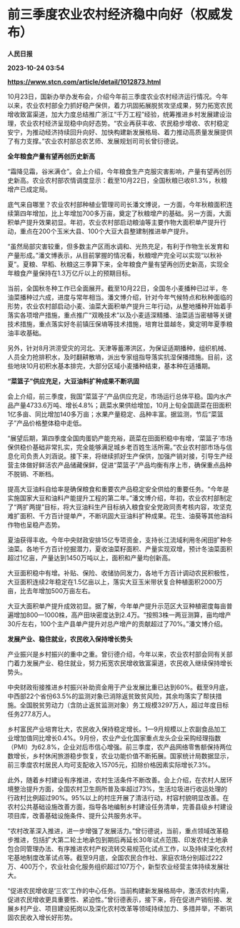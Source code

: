 # 前三季度农业农村经济稳中向好（权威发布）
**人民日报**

**2023-10-24 03:54**

**https://www.stcn.com/article/detail/1012873.html**

10月23日，国新办举办发布会，介绍今年前三季度农业农村经济运行情况。今年以来，农业农村部全力抓好稳产保供，着力巩固拓展脱贫攻坚成果，努力拓宽农民增收致富渠道，加大力度总结推广浙江“千万工程”经验，统筹推进乡村发展建设治理，农业农村经济呈现稳中向好态势。“农业再获丰收、农民稳步增收、农村稳定安宁，为推动经济持续回升向好、加快构建新发展格局、着力推动高质量发展提供了有力支撑。”农业农村部总农艺师、发展规划司司长曾衍德说。

**全年粮食产量有望再创历史新高**

“霜降见霜，谷米满仓”。会上介绍，今年粮食生产克服灾害影响，产量有望再创历史新高。农业农村部农情调度显示：截至10月22日，全国秋粮已收81.3%，秋粮增产已成定局。

底气来自哪里？农业农村部种植业管理司司长潘文博说，一方面，今年秋粮面积连续第四年增加，比上年增加700多万亩，奠定了秋粮增产的基础。另一方面，大面积单产提升效果初显。年初，农业农村部启动粮油等主要作物大面积单产提升行动，重点在200个玉米大县、100个大豆大县整建制推进单产提升。

“虽然局部灾害较重，但多数主产区雨水调和、光热充足，有利于作物生长发育和产量形成。”潘文博表示，从目前掌握的情况看，秋粮增产完全可以实现“以秋补夏”。夏粮、早稻、秋粮这三季算下来，全年粮食产量有望再创历史新高，实现全年粮食产量保持在1.3万亿斤以上的预期目标。

当前，全国秋冬种工作已全面展开。截至10月22日，全国冬小麦播种已过半，冬油菜播种过六成，进度与常年相当。潘文博介绍，针对今年气候特点和秋种面临的形势，农业农村部启动小麦、油菜大面积单产提升三年行动，从整地播种开始着手落实各项增产措施，重点推广“双晚技术”以及小麦适深精播、油菜适当密植等关键技术措施，重点落实好冬前镇压保墒等技术措施，培育壮苗越冬，奠定明年夏季粮油丰收基础。

另外，针对8月洪涝受灾的河北、天津等蓄滞洪区，为保证适期播种，组织机械、人员全力抢排积水，及时翻耕散墒，派出专家组指导落实抗湿保播措施。目前，这些地块10月初积水基本排完，大部分区域小麦播种结束，基本种在适播期。

**“菜篮子”供应充足，大豆油料扩种成果不断巩固**

会上介绍，前三季度，我国“菜篮子”产品供应充足，市场运行总体平稳。国内水产品产量4733.6万吨、增长4.8%；蔬菜水果供给增加，10月上旬全国蔬菜在田面积1亿多亩、同比增加140多万亩；水果产量稳定、品种丰富。据监测，节后“菜篮子”产品价格整体稳中走低。

“展望后期，第四季度全国肉蛋奶产能充裕，蔬菜在田面积稳中有增，‘菜篮子’市场保供稳价基础非常扎实，完全能够满足城乡老百姓生活所需。”农业农村部市场与信息化司负责人刘涵说。接下来，将继续抓好生产保供，加强产销对接，引导生产经营主体做好鲜活农产品储藏保鲜，促进“菜篮子”产品均衡有序上市，确保重点品种不脱销、不断档。

提高大豆油料自给率是确保粮食和重要农产品稳定安全供给的重要任务。“今年是实施国家大豆和油料产能提升工程的第二年。”潘文博介绍，年初，农业农村部制定了“两扩两提”目标，将大豆油料生产目标纳入粮食安全党政同责考核内容，攻坚克难扩面积、千方百计提单产，不断巩固大豆油料扩种成果。花生、油葵等其他油料作物也呈稳产态势。

夏油获得丰收。今年中央财政安排15亿专项资金，支持长江流域利用冬闲田扩种冬油菜。各地千方百计挖掘潜力，夏收油菜籽面积、产量实现双增，预计冬油菜面积超过1亿亩，产量达到1450万吨以上，面积和产量均创新高。

大豆面积稳中有增。补贴、保险、收储协同发力，各地千方百计调动农民积极性，大豆面积连续2年稳定在1.5亿亩以上，落实大豆玉米带状复合种植面积2000万亩，比去年增加500万亩左右。

大豆大面积单产提升成效初显。据了解，今年单产提升示范区大豆种植密度每亩普遍增加800—1000株，高产田块密度达到2.4万。“按照3株一两豆测算，亩均增产30斤左右，100个主产县单产提升对总产增产的贡献超过了70%。”潘文博介绍。

**发展产业、稳住就业，农民收入保持增长势头**

产业振兴是乡村振兴的重中之重。曾衍德介绍，今年以来，农业农村部会同有关部门着力发展产业、稳住就业，努力拓宽农民增收致富渠道，农民收入继续保持增长势头。

中央财政衔接推进乡村振兴补助资金用于产业发展比重已达到60%。截至9月底，中西部22个省份63.5%的监测对象已消除返贫致贫风险，其余均落实了帮扶措施。全国脱贫劳动力（含防止返贫监测对象）务工规模3297万人，超过年度目标任务277.8万人。

乡村富民产业培育壮大，农民收入保持稳定增长。1—9月规模以上农副食品加工业增加值同比增长0.4%。9月份，农业产业化国家重点龙头企业采购经理指数（PMI）为62.8%，企业对后市信心增强。前三季度，农产品网络零售额保持两位数增长，乡村休闲旅游稳步恢复，农业功能价值不断拓展。国家统计局数据显示，前三季度农村居民人均可支配收入15705元，扣除价格因素实际增长7.3%。

此外，随着乡村建设有序推进，农村生活条件不断改善。会上介绍，在农村人居环境整治提升方面，全国农村卫生厕所普及率超过73%，生活垃圾进行收运处理的行政村比例超过90%。95%以上的村庄开展了清洁行动，村容村貌明显改善。在农村公共基础设施改善方面，指导各地编制乡村建设任务清单，完善县级乡村建设项目库，改善基础设施条件、提升公共服务水平。

“农村改革深入推进，进一步增强了发展活力。”曾衍德说，当前，重点领域改革稳步推进，包括扩大第二轮土地承包到期后再延长30年试点范围、印发农村土地承包合同管理办法、有序推进农村产权流转交易规范化试点工作，以及持续深化农村宅基地制度改革试点等。截至9月底，全国农民合作社、家庭农场分别超过222万、400万个，农业社会化服务组织超过107万个，新型农业经营主体持续发展壮大。

“促进农民增收是‘三农’工作的中心任务。当前构建新发展格局中，激活农村内需，促进农民增收更具重要性、紧迫性。”曾衍德表示，接下来，将在促进产销衔接、发展乡村产业、项目建设拓岗以及深化农村改革等领域持续加力、多措并举，不断巩固农民收入增长好形势。